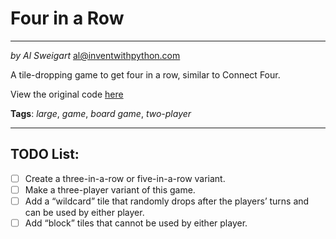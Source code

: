 # Four in a Row
___
_by Al Sweigart_ [al@inventwithpython.com](mailto:al@inventwithpython.com)

A tile-dropping game to get four in a row, similar to Connect Four.

View the original code [here](https://nostarch.com/big-book-little-python-projects)

**Tags**: _large_, _game_, _board game_, _two-player_

___

## TODO List:

* [ ] Create a three-in-a-row or five-in-a-row variant.
* [ ] Make a three-player variant of this game.
* [ ] Add a “wildcard” tile that randomly drops after the players’ turns and can be used by either player.
* [ ] Add “block” tiles that cannot be used by either player.
